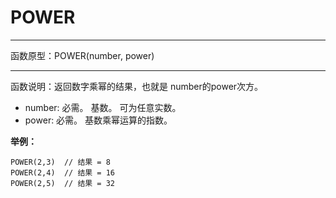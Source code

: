 # POWER
*****
函数原型：POWER(number, power)
*****
函数说明：返回数字乘幂的结果，也就是 number的power次方。

* number: 必需。 基数。 可为任意实数。
* power: 必需。 基数乘幂运算的指数。

**举例：**
~~~
POWER(2,3)  // 结果 = 8
POWER(2,4)  // 结果 = 16
POWER(2,5)  // 结果 = 32
~~~

